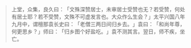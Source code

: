 > 上堂，众集，良久曰：​「文殊深赞居士，未审居士受赞也无？若受赞，何处有居士耶？若不受赞，文殊不可虚发言也。大众作么生会？​」太平兴国八年九月中，谓檀那袁长史曰：​「老僧三两日间归乡去。​」袁曰：​「和尚年尊，何更思乡？​」师曰：​「归乡图个好盐吃。​」袁不测其言。翌日，师不疾，坐亡。


